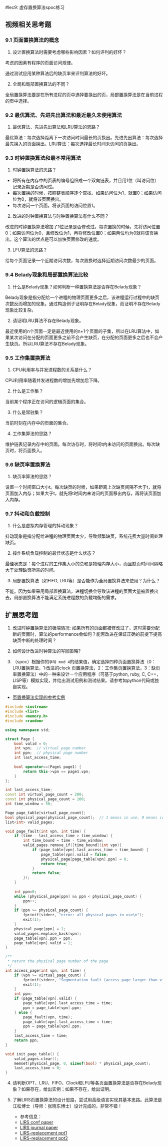 #lec9: 虚存置换算法spoc练习

## 视频相关思考题

### 9.1 页面置换算法的概念

1. 设计置换算法时需要考虑哪些影响因素？如何评判的好坏？

考虑的因素有程序的页面访问规律。

通过测试应用某种算法后的缺页率来评判算法的好坏。

2. 全局和局部置换算法的不同？

全局置换算法要是在所有进程的页中选择要换出的页，局部置换算法是在当前进程的页中选择。

### 9.2 最优算法、先进先出算法和最近最久未使用算法

1. 最优算法、先进先出算法和LRU算法的思路？

最优算法：每次选择距离下一次访问时间最长的页换出。先进先出算法：每次选择最先换入的页面换出。LRU算法：每次选择最长时间未访问的页换出。

### 9.3 时钟置换算法和最不常用算法

1. 时钟置换算法的思路？

- 将所有在内存中的页表的编号组织成一个双向链表，并且用1位（叫访问位）记录近期是否访问过。
- 每次置换的时候，按照链表顺序逐个查找，如果访问位为1，就置0；如果访问位为0，就将该页面换出。
- 每次访问一个页面，将该页面的访问位置1。

2. 改进的时钟置换算法与时钟置换算法有什么不同？

改进的时钟置换算法增加了1位记录是否修改过。每次置换的时候，先将访问位置0；如果访问位为0，且修改位为1，再将修改位置0；如果两位均为0就将该页换出。这个算法的优点是可以加快页面修改的速度。

3. LFU算法的思路？

给每个页面记录一个近期访问次数，每次置换时选择近期访问次数最少的页面。

### 9.4 Belady现象和局部置换算法比较

1. 什么是Belady现象？如何判断一种置换算法是否存在Belady现象？

Belady现象是指分配给一个进程的物理页面更多之后，该进程运行过程中的缺页次数反而增加的现象。通过构造例子证明存在Belady现象，而证明不存在Belady现象比较复杂。

2. 请证明LRU算法不存在Belady现象。

最近使用的n个页面一定是最近使用的n+1个页面的子集，所以在LRU算法中，如果某次访问在分配的页面更多之前不会产生缺页，在分配的页面更多之后也不会产生缺页。所以LRU算法不存在Belady现象。

### 9.5 工作集置换算法

1. CPU利用率与并发进程数的关系是什么？

CPU利用率随着并发进程数的增加先增加后下降。

2. 什么是工作集？

当前某个程序正在访问的逻辑页面的集合。

3. 什么是常驻集？

当前时刻在内存中的页面的集合。

4. 工作集算法的思路？

维护链表记录内存中的页面。每次访存时，将时间t内未访问的页面换出。每次缺页时，将页面换入。

### 9.6 缺页率置换算法

1. 缺页率算法的思路？

设置一个时间窗口大小t。每次缺页的时候，如果距离上次缺页间隔不大于t，就将页面加入内存；如果大于t，就先将t时间内未访问的页面移出内存，再将该页面加入内存。

### 9.7 抖动和负载控制

1. 什么是虚拟内存管理的抖动现象？

抖动现象是指分配给进程的物理页面太少，导致频繁缺页，系统花费大量时间处理缺页。

2. 操作系统负载控制的最佳状态是什么状态？

最佳状态是：每个进程的工作集大小的总和是物理内存大小，而且缺页时间间隔略大于处理缺页所需的时间。

3. 局部置换算法（如FIFO, LRU等）是否能作为全局置换算法来使用？为什么？

不能。因为如果采用局部置换算法，进程切换会导致该进程的页面大量被置换出去，局部置换算法不能满足系统进程数的负载均衡的需求。

## 扩展思考题

1. 改进时钟置换算法的极端情况: 如果所有的页面都被修改过了，这时需要分配新的页面时，算法的performance会如何？能否改进在保证正确的前提下提高缺页中断的处理时间？

2. 如何设计改进时钟算法的写回策略?

3. （spoc）根据你的`学号 mod 4`的结果值，确定选择四种页面置换算法（0：LRU置换算法，1:改进的clock 页置换算法，2：工作集页置换算法，3：缺页率置换算法）中的一种来设计一个应用程序（可基于python, ruby, C, C++，LISP等）模拟实现，并给出测试用例和测试结果。请参考如python代码或独自实现。
 - [页置换算法实现的参考实例](https://github.com/chyyuu/ucore_lab/blob/master/related_info/lab3/page-replacement-policy.py)

```c++
#include <iostream>
#include <list>
#include <memory.h>
#include <random>

using namespace std;

struct Page {
    bool valid = 0;
    int vpn;  // virtual page number
    int ppn;  // physical page number
    int last_access_time;
    
    bool operator==(Page& page1) {
        return this->vpn == page1.vpn;
    }
};

int last_access_time;
const int virtual_page_count = 200;
const int physical_page_count = 100;
int time_window = 50;

Page page_table[virtual_page_count];
bool physical_page[physical_page_count];  // 1 means in use, 0 means idle.
list<int> valid_pages;

void page_fault(int vpn, int time) {
    if (time - last_access_time > time_window) {
        int time_bound = time - time_window;
        valid_pages.remove_if([time_bound](int vpn){
            if (page_table[vpn].last_access_time < time_bound) {
                page_table[vpn].valid = false;
                physical_page[page_table[vpn].ppn] = 0;
                return true;
            }
            return false;
        });
    }
    
    int ppn=0;
    while (physical_page[ppn] && ppn < physical_page_count) {
        ppn++;
    }
    if (ppn >= physical_page_count) {
        fprintf(stderr, "error: all physical pages in use\n");
        exit(1);
    }
    physical_page[ppn] = 1;
    valid_pages.emplace_back(vpn);
    page_table[vpn].ppn = ppn;
    page_table[vpn].valid = 1;
}

/**
 * return the physical page number of the page
 */
int access_page(int vpn, int time) {
    if (vpn >= virtual_page_count) {
        fprintf(stderr, "Segmentation fault (access page larger than virtual memory size)\n");
        exit(1);
    }
    int ppn;
    if (page_table[vpn].valid) {
        page_table[vpn].last_access_time = time;
        ppn = page_table[vpn].ppn;
    } else {
        page_fault(vpn, time);
        page_table[vpn].last_access_time = time;
        ppn = page_table[vpn].ppn;
    }
    last_access_time = time;
    return ppn;
}

void init_page_table() {
    valid_pages.clear();
    memset(physical_page, 0, sizeof(bool) * physical_page_count);
    last_access_time = 0;
}
```

4. 请判断OPT、LRU、FIFO、Clock和LFU等各页面置换算法是否存在Belady现象？如果存在，给出实例；如果不存在，给出证明。

5. 了解LIRS页置换算法的设计思路，尝试用高级语言实现其基本思路。此算法是江松博士（导师：张晓东博士）设计完成的，非常不错！
	- 参考信息：
 	- [LIRS conf paper](http://www.ece.eng.wayne.edu/~sjiang/pubs/papers/jiang02_LIRS.pdf)
	 - [LIRS journal paper](http://www.ece.eng.wayne.edu/~sjiang/pubs/papers/jiang05_LIRS.pdf)
	 - [LIRS-replacement ppt1](http://dragonstar.ict.ac.cn/course_09/XD_Zhang/(6)-LIRS-replacement.pdf)
	 - [LIRS-replacement ppt2](http://www.ece.eng.wayne.edu/~sjiang/Projects/LIRS/sig02.ppt)

